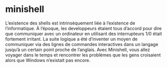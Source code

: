 # minishell
L’existence des shells est intrinsèquement liée à l’existence de l’informatique. À l’époque, les developpeurs étaient tous d’accord pour dire que communiquer avec un ordinateur en utilisant des interrupteurs 1/0 était fortement irritant. La suite logique a été d’inventer un moyen de communiquer via des lignes de commandes interactives dans un langage jusqu’à un certain point proche de l’anglais. Avec Minishell, vous allez voyager dans le temps et rencontrer les problèmes que les gens croisaient alors que Windows n’existait pas encore.

